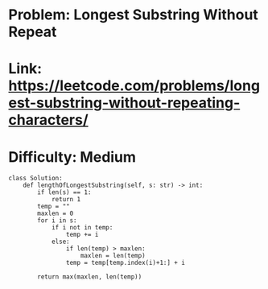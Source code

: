 # Problem: Longest Substring Without Repeat
# Link: https://leetcode.com/problems/longest-substring-without-repeating-characters/
# Difficulty: Medium
```
class Solution:
    def lengthOfLongestSubstring(self, s: str) -> int:
        if len(s) == 1:
            return 1
        temp = ""
        maxlen = 0
        for i in s:
            if i not in temp:
                temp += i
            else:
                if len(temp) > maxlen:
                    maxlen = len(temp)
                temp = temp[temp.index(i)+1:] + i
                
        return max(maxlen, len(temp))
```
            